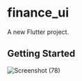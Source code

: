 # finance_ui

A new Flutter project.

## Getting Started

![Screenshot (78)](https://user-images.githubusercontent.com/112766296/202069923-3824c954-20d2-4a1e-84d6-f82876d2889b.png)
